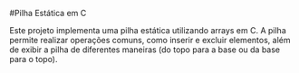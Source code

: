 #Pilha Estática em C

Este projeto implementa uma pilha estática utilizando arrays em C. 
A pilha permite realizar operações comuns, como inserir e excluir elementos, além de exibir a pilha de diferentes maneiras (do topo para a base ou da base para o topo).
